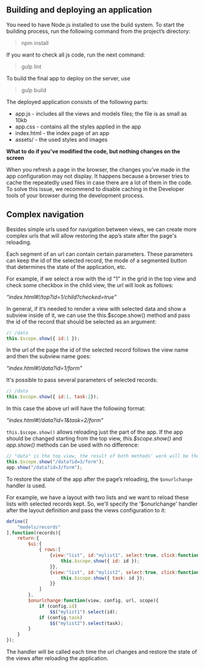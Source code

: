 ## Building and deploying an application

You need to have Node.js installed to use the build system. To start the building process, run the following command from the project’s directory:

> npm install

If you want to check all js code, run the next command:

> gulp lint

To build the final app to deploy on the server, use

> gulp build

The deployed application consists of the following parts:

- app.js -  includes all the views and models files; the file is as small as 10kb
- app.css - contains all the styles applied in the app
- index.html - the index page of an app
- assets/ - the used styles and images

**What to do if you've modified the code, but nothing changes on the screen**

When you refresh a page in the browser, the changes you’ve made in the app configuration may not display. It happens because a browser tries to cache the repeatedly used files in case there are a lot of them in the code.
To solve this issue, we recommend to disable caching in the Developer tools of your browser during the development process.


## Complex navigation

Besides simple urls used for navigation between views, we can create more complex urls that will allow restoring the app’s state after the page's reloading. 

Each segment of an url can contain certain parameters. These parameters can keep the id of the selected record, the mode of a segmented button that determines the state of the application, etc.

For example, if we select a row with the id "1" in the grid in the top view and check some checkbox in the child view, the url will look as follows: 

*“index.html#!/top?id=1/child?checked=true”*

In general, if it’s needed to render a view with selected data and show a subview inside of it, we can use the this.$scope.show() method and pass the id of the record that should be selected as an argument:

```js
// /data
this.$scope.show({ id:1 });
```
In the url of the page the id of the selected record follows the view name and then the subview name goes:

*“index.html#!/data?id=1/form"*

It's possible to pass several parameters of selected records:

```js
// /data
this.$scope.show({ id:1, task:2});
```

In this case the above url will have the following format:

*“index.html#!/data?id=1&task=2/form"*

`this.$scope.show()` allows  reloading just the part of the app. If the app should be changed starting from the top view, *this.$scope.show()* and *app.show()* methods can be used with no difference:

```js
// "data" is the top view, the result of both methods' work will be the same
this.$scope.show("/data?id=3/form");
app.show("/data?id=3/form");
```
To restore the state of the app after the page’s reloading, the `$onurlchange` handler is used. 

For example, we have a layout with two lists and we want to reload these lists with selected records kept. So, we'll specify the '$onurlchange' handler after the layout definition and pass the views configuration to it:

```js
define([
    "models/records"
],function(records){
	return:{
		$ui:{
			{ rows:[
				{view:"list", id:"mylist1", select:true, click:function(id){
					this.$scope.show({ id: id });
	 		 	}},
	   			{view:"list", id:"mylist2", select:true, click:function(id){
					this.$scope.show({ task: id });
	   			}}
	   		]
		},
		$onurlchange:function(view, config, url, scope){
			if (config.id)
				$$("mylist1").select(id);
			if (config.task)
				$$("mylist2").select(task);
		}
	}
});
```
The handler will be called each time the url changes and restore the state of the views after reloading the application.